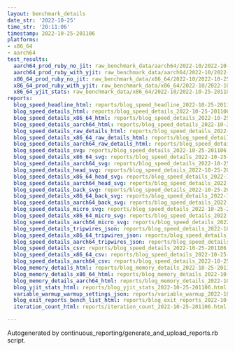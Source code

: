 ```yaml
---
layout: benchmark_details
date_str: '2022-10-25'
time_str: '20:11:06'
timestamp: 2022-10-25-201106
platforms:
- x86_64
- aarch64
test_results:
  aarch64_prod_ruby_no_jit: raw_benchmark_data/aarch64/2022-10/2022-10-25-201106_basic_benchmark_aarch64_prod_ruby_no_jit.json
  aarch64_prod_ruby_with_yjit: raw_benchmark_data/aarch64/2022-10/2022-10-25-201106_basic_benchmark_aarch64_prod_ruby_with_yjit.json
  x86_64_prod_ruby_no_jit: raw_benchmark_data/x86_64/2022-10/2022-10-25-201106_basic_benchmark_x86_64_prod_ruby_no_jit.json
  x86_64_prod_ruby_with_yjit: raw_benchmark_data/x86_64/2022-10/2022-10-25-201106_basic_benchmark_x86_64_prod_ruby_with_yjit.json
  x86_64_yjit_stats: raw_benchmark_data/x86_64/2022-10/2022-10-25-201106_basic_benchmark_x86_64_yjit_stats.json
reports:
  blog_speed_headline_html: reports/blog_speed_headline_2022-10-25-201106.html
  blog_speed_details_html: reports/blog_speed_details_2022-10-25-201106.html
  blog_speed_details_x86_64_html: reports/blog_speed_details_2022-10-25-201106.x86_64.html
  blog_speed_details_aarch64_html: reports/blog_speed_details_2022-10-25-201106.aarch64.html
  blog_speed_details_raw_details_html: reports/blog_speed_details_2022-10-25-201106.raw_details.html
  blog_speed_details_x86_64_raw_details_html: reports/blog_speed_details_2022-10-25-201106.x86_64.raw_details.html
  blog_speed_details_aarch64_raw_details_html: reports/blog_speed_details_2022-10-25-201106.aarch64.raw_details.html
  blog_speed_details_svg: reports/blog_speed_details_2022-10-25-201106.svg
  blog_speed_details_x86_64_svg: reports/blog_speed_details_2022-10-25-201106.x86_64.svg
  blog_speed_details_aarch64_svg: reports/blog_speed_details_2022-10-25-201106.aarch64.svg
  blog_speed_details_head_svg: reports/blog_speed_details_2022-10-25-201106.head.svg
  blog_speed_details_x86_64_head_svg: reports/blog_speed_details_2022-10-25-201106.x86_64.head.svg
  blog_speed_details_aarch64_head_svg: reports/blog_speed_details_2022-10-25-201106.aarch64.head.svg
  blog_speed_details_back_svg: reports/blog_speed_details_2022-10-25-201106.back.svg
  blog_speed_details_x86_64_back_svg: reports/blog_speed_details_2022-10-25-201106.x86_64.back.svg
  blog_speed_details_aarch64_back_svg: reports/blog_speed_details_2022-10-25-201106.aarch64.back.svg
  blog_speed_details_micro_svg: reports/blog_speed_details_2022-10-25-201106.micro.svg
  blog_speed_details_x86_64_micro_svg: reports/blog_speed_details_2022-10-25-201106.x86_64.micro.svg
  blog_speed_details_aarch64_micro_svg: reports/blog_speed_details_2022-10-25-201106.aarch64.micro.svg
  blog_speed_details_tripwires_json: reports/blog_speed_details_2022-10-25-201106.tripwires.json
  blog_speed_details_x86_64_tripwires_json: reports/blog_speed_details_2022-10-25-201106.x86_64.tripwires.json
  blog_speed_details_aarch64_tripwires_json: reports/blog_speed_details_2022-10-25-201106.aarch64.tripwires.json
  blog_speed_details_csv: reports/blog_speed_details_2022-10-25-201106.csv
  blog_speed_details_x86_64_csv: reports/blog_speed_details_2022-10-25-201106.x86_64.csv
  blog_speed_details_aarch64_csv: reports/blog_speed_details_2022-10-25-201106.aarch64.csv
  blog_memory_details_html: reports/blog_memory_details_2022-10-25-201106.html
  blog_memory_details_x86_64_html: reports/blog_memory_details_2022-10-25-201106.x86_64.html
  blog_memory_details_aarch64_html: reports/blog_memory_details_2022-10-25-201106.aarch64.html
  blog_yjit_stats_html: reports/blog_yjit_stats_2022-10-25-201106.html
  variable_warmup_warmup_settings_json: reports/variable_warmup_2022-10-25-201106.warmup_settings.json
  blog_exit_reports_bench_list_html: reports/blog_exit_reports_2022-10-25-201106.bench_list.html
  iteration_count_html: reports/iteration_count_2022-10-25-201106.html

---
```

Autogenerated by continuous_reporting/generate_and_upload_reports.rb script.
